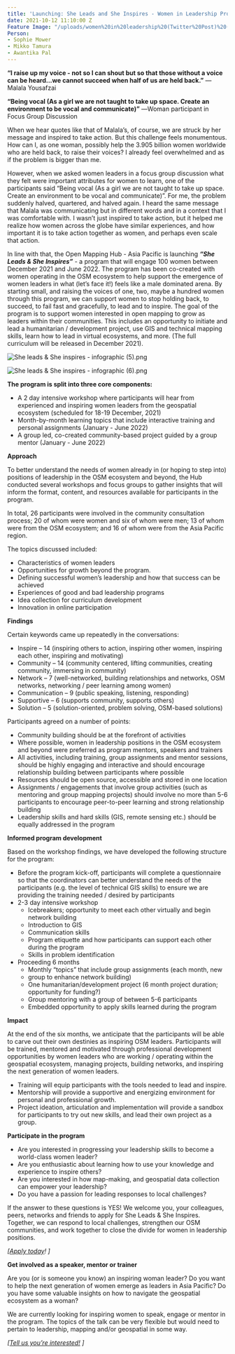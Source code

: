```yaml
---
title: 'Launching: She Leads and She Inspires - Women in Leadership Program'
date: 2021-10-12 11:10:00 Z
Feature Image: "/uploads/women%20in%20leadership%20(Twitter%20Post)%20(6)%20(1).png"
Person:
- Sophie Mower
- Mikko Tamura
- Awantika Pal
---
```


**“I raise up my voice - not so I can shout but so that those without a voice can be heard...we cannot succeed when half of us are held back.”**
― Malala Yousafzai


**“Being vocal (As a girl we are not taught to take up space. Create an environment to be vocal and communicate)”**
―Woman participant in Focus Group Discussion


When we hear quotes like that of Malala’s, of course, we are struck by her message and inspired to take action. But this challenge feels monumentous. How can I, as one woman, possibly help the 3.905 billion women worldwide who are held back, to raise their voices? I already feel overwhelmed and as if the problem is bigger than me. 

However, when we asked women leaders in a focus group discussion what they felt were important attributes for women to learn, one of the participants said “Being vocal (As a girl we are not taught to take up space. Create an environment to be vocal and communicate)”. For me, the problem suddenly halved, quartered, and halved again. I heard the same message that Malala was communicating but in different words and in a context that I was comfortable with. I wasn’t just inspired to take action, but it helped me realize how women across the globe have similar experiences, and how important it is to take action together as women, and perhaps even scale that action.

In line with that, the Open Mapping Hub - Asia Pacific is launching ***“She Leads & She Inspires”*** - a program that will engage 100 women between December 2021 and June 2022.  The program has been co-created with women operating in the OSM ecosystem to help support the emergence of women leaders in what (let’s face it!) feels like a male dominated arena. By starting small, and raising the voices of one, two, maybe a hundred women through this program, we can support women to stop holding back, to succeed, to fail fast and gracefully, to lead and to inspire. The goal of the program is to support women interested in open mapping to grow as leaders within their communities. This includes an opportunity to initiate and lead a humanitarian / development project, use GIS and technical mapping skills, learn how to lead in virtual ecosystems, and more. (The full curriculum will be released in December 2021).

 ![She leads & She inspires - infographic (5).png](/uploads/She%20leads%20&%20She%20inspires%20-%20infographic%20(5).png)

![She leads & She inspires - infographic (6).png](/uploads/She%20leads%20&%20She%20inspires%20-%20infographic%20(6).png)

**The program is split into three core components:**
* A 2 day intensive workshop where participants will hear from experienced and inspiring women leaders from the geospatial ecosystem (scheduled for 18-19 December, 2021)
* Month-by-month learning topics that include interactive training and personal assignments (January - June 2022)
* A group led, co-created community-based project guided by a group mentor (January - June 2022) 


**Approach**

To better understand the needs of women already in (or hoping to step into) positions of leadership in the OSM ecosystem and beyond, the Hub conducted several workshops and focus groups to gather insights that will inform the format, content, and resources available for participants in the program.
 
In total, 26 participants were involved in the community consultation process; 20 of whom were women and six of whom were men; 13 of whom were from the OSM ecosystem; and 16 of whom were from the Asia Pacific region.
 
The topics discussed included:
* Characteristics of women leaders
* Opportunities for growth beyond the program. 
* Defining successful women’s leadership and how that success can be achieved
* Experiences of good and bad leadership programs
* Idea collection for curriculum development
* Innovation in online participation
 
**Findings**
 
Certain keywords came up repeatedly in the conversations:
* Inspire – 14 (inspiring others to action, inspiring other women, inspiring each other, inspiring and motivating)
* Community – 14 (community centered, lifting communities, creating community, immersing in community)
* Network – 7 (well-networked, building relationships and networks, OSM networks, networking / peer learning among women)
* Communication – 9 (public speaking, listening, responding)
* Supportive – 6 (supports community, supports others)
* Solution – 5 (solution-oriented, problem solving, OSM-based solutions)
 
Participants agreed on a number of points:
* Community building should be at the forefront of activities
* Where possible, women in leadership positions in the OSM ecosystem and beyond were preferred as program mentors, speakers and trainers
* All activities, including training, group assignments and mentor sessions, should be highly engaging and interactive and should encourage relationship building between participants where possible
* Resources should be open source, accessible and stored in one location
* Assignments / engagements that involve group activities (such as mentoring and group mapping projects) should involve no more than 5-6 participants to encourage peer-to-peer learning and strong relationship building
* Leadership skills and hard skills (GIS, remote sensing etc.) should be equally addressed in the program

 
**Informed program development** 

Based on the workshop findings, we have developed the following structure for the program:
* Before the program kick-off, participants will complete a questionnaire so that the coordinators can better understand the needs of the participants (e.g. the level of technical GIS skills) to ensure we are providing the training needed / desired by participants
* 2-3 day intensive workshop
  * Icebreakers; opportunity to meet each other virtually and begin network building
  * Introduction to GIS
  * Communication skills
  * Program etiquette and how participants can support each other during the program
  * Skills in problem identification
* Proceeding 6 months
  * Monthly “topics” that include group assignments (each month, new 
  * group to enhance network building)
  * One humanitarian/development project (6 month project duration; 
opportunity for funding?)
  * Group mentoring with a group of between 5-6 participants
  * Embedded opportunity to apply skills learned during the program
 
**Impact**

At the end of the six months, we anticipate that the participants will be able to carve out their own destinies as inspiring OSM leaders. Participants will be trained, mentored and motivated through professional development opportunities by women leaders who are working / operating within the geospatial ecosystem, managing projects, building networks, and inspiring the next generation of women leaders. 

* Training will equip participants with the tools needed to lead and inspire. 
* Mentorship will provide a supportive and energizing environment for personal and professional growth. 
* Project ideation, articulation and implementation will provide a sandbox for participants to try out new skills, and lead their own project as a group. 

 
**Participate in the program**

* Are you interested in progressing your leadership skills to become a world-class women leader?
* Are you enthusiastic about learning how to use your knowledge and experience to inspire others?
* Are you interested in how map-making, and geospatial data collection can empower your leadership?
* Do you have a passion for leading responses to local challenges?

If the answer to these questions is YES! We welcome you, your colleagues, peers, networks and friends to apply for She Leads & She Inspires. Together, we can respond to local challenges, strengthen our OSM communities, and work together to close the divide for women in leadership positions.

*[[Apply today](https://hotosm.bamboohr.com/jobs/view.php?id=61)!
]*

**Get involved as a speaker, mentor or trainer**

Are you (or is someone you know) an inspiring woman leader? 
Do you want to help the next generation of women emerge as leaders in Asia Pacific? 
Do you have some valuable insights on how to navigate the geospatial ecosystem as a woman?
 
We are currently looking for inspiring women to speak, engage or mentor in the program. The topics of the talk can be very flexible but would need to pertain to leadership, mapping and/or geospatial in some way. 
 
*[[Tell us you’re interested!](https://docs.google.com/forms/d/e/1FAIpQLSdEyxkOyQF3SsaC_N7XwYumlJqL85ljdjqvYJ3-JUdf8C4xIw/viewform) ]*

